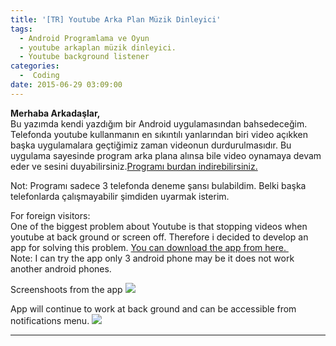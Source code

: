 ```yaml
---
title: '[TR] Youtube Arka Plan Müzik Dinleyici'
tags:
  - Android Programlama ve Oyun
  - youtube arkaplan müzik dinleyici.
  - Youtube background listener
categories:
  -  Coding
date: 2015-06-29 03:09:00
---
```

**Merhaba Arkadaşlar,**  
Bu yazımda kendi yazdığım bir Android uygulamasından bahsedeceğim. Telefonda youtube kullanmanın en sıkıntılı yanlarından biri video açıkken başka uygulamalara geçtiğimiz zaman videonun durdurulmasıdır. Bu uygulama sayesinde program arka plana alınsa bile video oynamaya devam eder ve sesini duyabilirsiniz.[Programı burdan indirebilirsiniz.](https://drive.google.com/file/d/0B5j__Lyt9ozbQXExRTRnX1pSTW8/view?usp=sharing)  

Not: Programı sadece 3 telefonda deneme şansı bulabildim. Belki başka telefonlarda çalışmayabilir şimdiden uyarmak isterim.

For foreign visitors:  
One of the biggest problem about Youtube is that stopping videos when youtube at back ground or screen off. Therefore i decided to develop an app for solving this problem.
[You can download the app from here. ](https://drive.google.com/file/d/0B5j__Lyt9ozbQXExRTRnX1pSTW8/view)  
Note: I can try the app only 3 android phone may be it does not work another android phones.  



Screenshoots from the app
![](https://1.bp.blogspot.com/--dW-lZK4Vzo/VZBsjsZkzAI/AAAAAAAAMm0/nObNBRJzkCo/s320/Screenshot_2015-06-28-23-59-54.png)


App will continue to work at back ground and can be accessible from notifications menu.
![](https://3.bp.blogspot.com/-BkwrL_689xM/VZBsoMRvn5I/AAAAAAAAMm8/ap9zSDn_5rw/s320/Screenshot_2015-06-29-00-00-14.png)

---

